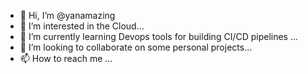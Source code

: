- 👋 Hi, I’m @yanamazing
- 👀 I’m interested in the Cloud...
- 🌱 I’m currently learning Devops tools for building CI/CD pipelines ...
- 💞️ I’m looking to collaborate on some personal projects...
- 📫 How to reach me ...

<!---
yanamazing/yanamazing is a ✨ special ✨ repository because its `README.md` (this file) appears on your GitHub profile.
You can click the Preview link to take a look at your changes.
--->
